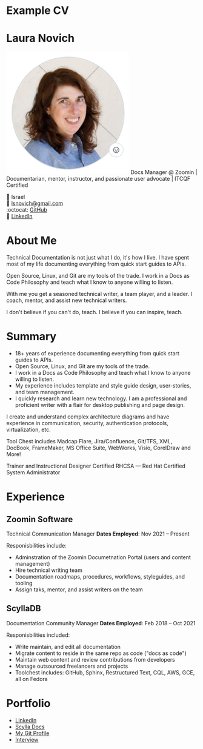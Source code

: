 # Example CV 
# Laura Novich 
![headshot](headshot2.png)
Docs Manager @ Zoomin | Documentarian, mentor, instructor, and passionate user advocate | ITCQF Certified

:round_pushpin: Israel   
:email: lsnovich@gmail.com   
:octocat: [GitHub](https://github.com/lsnovich)   
:briefcase: [LinkedIn](https://linkedin.com/lauranovich/)  

# About Me
Technical Documentation is not just what I do, it's how I live. I have spent most of my life documenting everything from quick start guides to APIs. 

Open Source, Linux, and Git are my tools of the trade. I work in a Docs as Code Philosophy and teach what I know to anyone willing to listen.  

With me you get a seasoned technical writer, a team player, and a leader. I coach, mentor, and assist new technical writers.

I don't believe if you can't do, teach. I believe if you can inspire, teach.

# Summary

- 18+ years of experience documenting everything from quick start guides to APIs. 
- Open Source, Linux, and Git are my tools of the trade. 
- I work in a Docs as Code Philosophy and teach what I know to anyone willing to listen. 
- My experience includes template and style guide design, user-stories, and team management.  
- I quickly research and learn new technology.  I am a professional and proficient writer with a flair for desktop publishing and page design.

I create and understand complex architecture diagrams and have experience in communication, security, authentication protocols, virtualization, etc. 

Tool Chest includes Madcap Flare, Jira/Confluence, Git/TFS, XML, DocBook, FrameMaker, MS Office Suite, WebWorks, Visio, CorelDraw and More!

Trainer and Instructional Designer
Certified RHCSA &mdash; Red Hat Certified System Administrator

# Experience

## Zoomin Software
Technical Communication Manager
**Dates Employed**: Nov 2021 &ndash; Present 

Responisbilities include:
* Adminstration of the Zoomin Documetnation Portal (users and content management)
* Hire technical writing team
* Documentation roadmaps, procedures, workflows, styleguides, and tooling
* Assign taks, mentor, and assist writers on the team

## ScyllaDB 
Documentation Community Manager 
**Dates Employed**: Feb 2018 &ndash; Oct 2021

Responisbilities included:
* Write maintain, and edit all documentation 
* Migrate content to reside in the same repo as code ("docs as code")
* Maintain web content and review contributions from developers
* Manage outsourced freelancers and projects
* Toolchest includes: GitHub, Sphinx, Restructured Text, CQL, AWS, GCE, all on Fedora

# Portfolio

* [LinkedIn](https://www.linkedin.com/in/lauranovich/)
* [Scylla Docs](https://docs.scylladb.com)
* [My Git Profile](https://github.com/lauranovich)
* [Interview](https://www.scylladb.com/2019/06/13/whats-hot-in-scylla-docs/)
